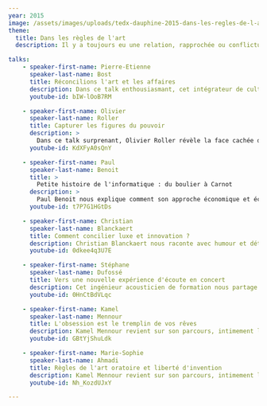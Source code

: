 ```yaml
---
year: 2015
image: /assets/images/uploads/tedx-dauphine-2015-dans-les-regles-de-l-art.jpg
theme:
  title: Dans les règles de l'art
  description: Il y a toujours eu une relation, rapprochée ou conflictuelle, entre l’art et la règle. L’art avance par à-coups, il s’efforce dans l’excellence de la tradition avant de bondir en avant, de se réinventer. Par la disruption, on bouscule son environnement, par la disruption, on change le temps. C’est ce que nous voulons offrir à travers ce thème, un échantillon de révolutions.

talks:
    - speaker-first-name: Pierre-Etienne
      speaker-last-name: Bost
      title: Réconcilions l'art et les affaires
      description: Dans ce talk enthousiasmant, cet intégrateur de culture nous démontre qu'art et entreprises peuvent être intimement liés dans une relation qui dépasse la simple charité. <br>Après 15 ans d’expérience dans le marketing, Pierre-Etienne Bost fonde l’agence The Art Marketing Company, convaincu que la culture et la créativité servent de leviers de développement pour les entreprises.
      youtube-id: bIW-lOoB7RM

    - speaker-first-name: Olivier
      speaker-last-name: Roller
      title: Capturer les figures du pouvoir
      description: >
        Dans ce talk surprenant, Olivier Roller révèle la face cachée des visages qui dominent la France du XXIe siècle. <br>Depuis 2009, ce photographe portraitiste se consacre à la réalisation d’une oeuvre singulière : capturer les figures du pouvoir. Qu’ils soient diplomates, financiers, politiciens ou intellectuels, ils ont tous accepté de passer derrière l’objectif et de dévoiler leur vrai visage.
      youtube-id: KdXFyA0sQnY

    - speaker-first-name: Paul
      speaker-last-name: Benoit
      title: >
        Petite histoire de l'informatique : du boulier à Carnot
      description: >
        Paul Benoit nous explique comment son approche économique et écologique de la thermodynamique et de l'informatique s'impose en innovation de rupture, brisant les règles de l'art.<br>En 2010, cet ingénieur polytechnicien lance Qarnot computing en partant d’une idée simple, mais innovante : la chaleur dégagée par les processeurs informatiques peut être récupérée pour chauffer gratuitement les habitations.
      youtube-id: t7P7G1HGtDs

    - speaker-first-name: Christian
      speaker-last-name: Blanckaert
      title: Comment concilier luxe et innovation ?
      description: Christian Blanckaert nous raconte avec humour et détachement comment il a vécu l'innovation dans ce secteur très attaché aux traditions.<br>Son parcours exceptionnel en tant que dirigeant de la maison Hermès, président du Comité Colbert ou encore administrateur de Moncler en fait l’un des observateurs privilégiés de l’industrie du luxe.
      youtube-id: 0dkee4q3U7E

    - speaker-first-name: Stéphane
      speaker-last-name: Dufossé
      title: Vers une nouvelle expérience d'écoute en concert
      description: Cet ingénieur acousticien de formation nous partage sa vision du concert de demain, un concert connecté avec une qualité de son optimale et une expérience auditive unique.<br>En véritable passionné de musique et d'innovation, Stéphane Dufossé est un serial entrepreneur, qui lance en 2014 Augmented Acoustics. Sa conviction? Il est possible de renouveler l’expérience d’écoute en concert en l’adaptant à chaque profil de spectateur.
      youtube-id: 0HnCtBdVLqc

    - speaker-first-name: Kamel
      speaker-last-name: Mennour
      title: L'obsession est le tremplin de vos rêves
      description: Kamel Mennour revient sur son parcours, intimement lié à celui des artistes qu’il soutient et accompagne. Il partage avec nous les motivations qui lui ont permis d’atteindre son rêve.<br>Kamel Mennour représente des artistes mondialement connus tels que Anish Kapoor ou Daniel Buren. Depuis la création de sa première galerie en 1999, il est devenu l’un des galeristes les plus reconnus du milieu de l’art contemporain.
      youtube-id: GBtYjShuLdk

    - speaker-first-name: Marie-Sophie
      speaker-last-name: Ahmadi
      title: Règles de l'art oratoire et liberté d'invention
      description: Kamel Mennour revient sur son parcours, intimement lié à celui des artistes qu’il soutient et accompagne. Il partage avec nous les motivations qui lui ont permis d’atteindre son rêve.<br>Kamel Mennour représente des artistes mondialement connus tels que Anish Kapoor ou Daniel Buren. Depuis la création de sa première galerie en 1999, il est devenu l’un des galeristes les plus reconnus du milieu de l’art contemporain.
      youtube-id: Nh_KozdUJxY

---
```


